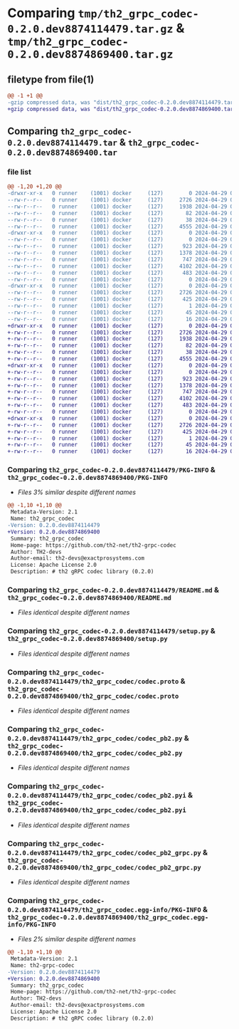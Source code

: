 # Comparing `tmp/th2_grpc_codec-0.2.0.dev8874114479.tar.gz` & `tmp/th2_grpc_codec-0.2.0.dev8874869400.tar.gz`

## filetype from file(1)

```diff
@@ -1 +1 @@
-gzip compressed data, was "dist/th2_grpc_codec-0.2.0.dev8874114479.tar", last modified: Mon Apr 29 06:14:36 2024, max compression
+gzip compressed data, was "dist/th2_grpc_codec-0.2.0.dev8874869400.tar", last modified: Mon Apr 29 07:29:19 2024, max compression
```

## Comparing `th2_grpc_codec-0.2.0.dev8874114479.tar` & `th2_grpc_codec-0.2.0.dev8874869400.tar`

### file list

```diff
@@ -1,20 +1,20 @@
-drwxr-xr-x   0 runner    (1001) docker     (127)        0 2024-04-29 06:14:36.000000 th2_grpc_codec-0.2.0.dev8874114479/
--rw-r--r--   0 runner    (1001) docker     (127)     2726 2024-04-29 06:14:36.000000 th2_grpc_codec-0.2.0.dev8874114479/PKG-INFO
--rw-r--r--   0 runner    (1001) docker     (127)     1938 2024-04-29 06:13:46.000000 th2_grpc_codec-0.2.0.dev8874114479/README.md
--rw-r--r--   0 runner    (1001) docker     (127)       82 2024-04-29 06:13:46.000000 th2_grpc_codec-0.2.0.dev8874114479/package_info.json
--rw-r--r--   0 runner    (1001) docker     (127)       38 2024-04-29 06:14:36.000000 th2_grpc_codec-0.2.0.dev8874114479/setup.cfg
--rw-r--r--   0 runner    (1001) docker     (127)     4555 2024-04-29 06:13:46.000000 th2_grpc_codec-0.2.0.dev8874114479/setup.py
-drwxr-xr-x   0 runner    (1001) docker     (127)        0 2024-04-29 06:14:36.000000 th2_grpc_codec-0.2.0.dev8874114479/th2_grpc_codec/
--rw-r--r--   0 runner    (1001) docker     (127)        0 2024-04-29 06:14:36.000000 th2_grpc_codec-0.2.0.dev8874114479/th2_grpc_codec/__init__.py
--rw-r--r--   0 runner    (1001) docker     (127)      923 2024-04-29 06:13:46.000000 th2_grpc_codec-0.2.0.dev8874114479/th2_grpc_codec/codec.proto
--rw-r--r--   0 runner    (1001) docker     (127)     1378 2024-04-29 06:14:36.000000 th2_grpc_codec-0.2.0.dev8874114479/th2_grpc_codec/codec_pb2.py
--rw-r--r--   0 runner    (1001) docker     (127)      747 2024-04-29 06:14:36.000000 th2_grpc_codec-0.2.0.dev8874114479/th2_grpc_codec/codec_pb2.pyi
--rw-r--r--   0 runner    (1001) docker     (127)     4102 2024-04-29 06:14:36.000000 th2_grpc_codec-0.2.0.dev8874114479/th2_grpc_codec/codec_pb2_grpc.py
--rw-r--r--   0 runner    (1001) docker     (127)      483 2024-04-29 06:14:20.000000 th2_grpc_codec-0.2.0.dev8874114479/th2_grpc_codec/codec_service.py
--rw-r--r--   0 runner    (1001) docker     (127)        0 2024-04-29 06:14:36.000000 th2_grpc_codec-0.2.0.dev8874114479/th2_grpc_codec/py.typed
-drwxr-xr-x   0 runner    (1001) docker     (127)        0 2024-04-29 06:14:36.000000 th2_grpc_codec-0.2.0.dev8874114479/th2_grpc_codec.egg-info/
--rw-r--r--   0 runner    (1001) docker     (127)     2726 2024-04-29 06:14:36.000000 th2_grpc_codec-0.2.0.dev8874114479/th2_grpc_codec.egg-info/PKG-INFO
--rw-r--r--   0 runner    (1001) docker     (127)      425 2024-04-29 06:14:36.000000 th2_grpc_codec-0.2.0.dev8874114479/th2_grpc_codec.egg-info/SOURCES.txt
--rw-r--r--   0 runner    (1001) docker     (127)        1 2024-04-29 06:14:36.000000 th2_grpc_codec-0.2.0.dev8874114479/th2_grpc_codec.egg-info/dependency_links.txt
--rw-r--r--   0 runner    (1001) docker     (127)       45 2024-04-29 06:14:36.000000 th2_grpc_codec-0.2.0.dev8874114479/th2_grpc_codec.egg-info/requires.txt
--rw-r--r--   0 runner    (1001) docker     (127)       16 2024-04-29 06:14:36.000000 th2_grpc_codec-0.2.0.dev8874114479/th2_grpc_codec.egg-info/top_level.txt
+drwxr-xr-x   0 runner    (1001) docker     (127)        0 2024-04-29 07:29:19.000000 th2_grpc_codec-0.2.0.dev8874869400/
+-rw-r--r--   0 runner    (1001) docker     (127)     2726 2024-04-29 07:29:19.000000 th2_grpc_codec-0.2.0.dev8874869400/PKG-INFO
+-rw-r--r--   0 runner    (1001) docker     (127)     1938 2024-04-29 07:28:32.000000 th2_grpc_codec-0.2.0.dev8874869400/README.md
+-rw-r--r--   0 runner    (1001) docker     (127)       82 2024-04-29 07:28:33.000000 th2_grpc_codec-0.2.0.dev8874869400/package_info.json
+-rw-r--r--   0 runner    (1001) docker     (127)       38 2024-04-29 07:29:19.000000 th2_grpc_codec-0.2.0.dev8874869400/setup.cfg
+-rw-r--r--   0 runner    (1001) docker     (127)     4555 2024-04-29 07:28:32.000000 th2_grpc_codec-0.2.0.dev8874869400/setup.py
+drwxr-xr-x   0 runner    (1001) docker     (127)        0 2024-04-29 07:29:19.000000 th2_grpc_codec-0.2.0.dev8874869400/th2_grpc_codec/
+-rw-r--r--   0 runner    (1001) docker     (127)        0 2024-04-29 07:29:18.000000 th2_grpc_codec-0.2.0.dev8874869400/th2_grpc_codec/__init__.py
+-rw-r--r--   0 runner    (1001) docker     (127)      923 2024-04-29 07:28:32.000000 th2_grpc_codec-0.2.0.dev8874869400/th2_grpc_codec/codec.proto
+-rw-r--r--   0 runner    (1001) docker     (127)     1378 2024-04-29 07:29:18.000000 th2_grpc_codec-0.2.0.dev8874869400/th2_grpc_codec/codec_pb2.py
+-rw-r--r--   0 runner    (1001) docker     (127)      747 2024-04-29 07:29:18.000000 th2_grpc_codec-0.2.0.dev8874869400/th2_grpc_codec/codec_pb2.pyi
+-rw-r--r--   0 runner    (1001) docker     (127)     4102 2024-04-29 07:29:18.000000 th2_grpc_codec-0.2.0.dev8874869400/th2_grpc_codec/codec_pb2_grpc.py
+-rw-r--r--   0 runner    (1001) docker     (127)      483 2024-04-29 07:29:02.000000 th2_grpc_codec-0.2.0.dev8874869400/th2_grpc_codec/codec_service.py
+-rw-r--r--   0 runner    (1001) docker     (127)        0 2024-04-29 07:29:18.000000 th2_grpc_codec-0.2.0.dev8874869400/th2_grpc_codec/py.typed
+drwxr-xr-x   0 runner    (1001) docker     (127)        0 2024-04-29 07:29:19.000000 th2_grpc_codec-0.2.0.dev8874869400/th2_grpc_codec.egg-info/
+-rw-r--r--   0 runner    (1001) docker     (127)     2726 2024-04-29 07:29:18.000000 th2_grpc_codec-0.2.0.dev8874869400/th2_grpc_codec.egg-info/PKG-INFO
+-rw-r--r--   0 runner    (1001) docker     (127)      425 2024-04-29 07:29:19.000000 th2_grpc_codec-0.2.0.dev8874869400/th2_grpc_codec.egg-info/SOURCES.txt
+-rw-r--r--   0 runner    (1001) docker     (127)        1 2024-04-29 07:29:18.000000 th2_grpc_codec-0.2.0.dev8874869400/th2_grpc_codec.egg-info/dependency_links.txt
+-rw-r--r--   0 runner    (1001) docker     (127)       45 2024-04-29 07:29:18.000000 th2_grpc_codec-0.2.0.dev8874869400/th2_grpc_codec.egg-info/requires.txt
+-rw-r--r--   0 runner    (1001) docker     (127)       16 2024-04-29 07:29:18.000000 th2_grpc_codec-0.2.0.dev8874869400/th2_grpc_codec.egg-info/top_level.txt
```

### Comparing `th2_grpc_codec-0.2.0.dev8874114479/PKG-INFO` & `th2_grpc_codec-0.2.0.dev8874869400/PKG-INFO`

 * *Files 3% similar despite different names*

```diff
@@ -1,10 +1,10 @@
 Metadata-Version: 2.1
 Name: th2_grpc_codec
-Version: 0.2.0.dev8874114479
+Version: 0.2.0.dev8874869400
 Summary: th2_grpc_codec
 Home-page: https://github.com/th2-net/th2-grpc-codec
 Author: TH2-devs
 Author-email: th2-devs@exactprosystems.com
 License: Apache License 2.0
 Description: # th2 gRPC codec library (0.2.0)
```

### Comparing `th2_grpc_codec-0.2.0.dev8874114479/README.md` & `th2_grpc_codec-0.2.0.dev8874869400/README.md`

 * *Files identical despite different names*

### Comparing `th2_grpc_codec-0.2.0.dev8874114479/setup.py` & `th2_grpc_codec-0.2.0.dev8874869400/setup.py`

 * *Files identical despite different names*

### Comparing `th2_grpc_codec-0.2.0.dev8874114479/th2_grpc_codec/codec.proto` & `th2_grpc_codec-0.2.0.dev8874869400/th2_grpc_codec/codec.proto`

 * *Files identical despite different names*

### Comparing `th2_grpc_codec-0.2.0.dev8874114479/th2_grpc_codec/codec_pb2.py` & `th2_grpc_codec-0.2.0.dev8874869400/th2_grpc_codec/codec_pb2.py`

 * *Files identical despite different names*

### Comparing `th2_grpc_codec-0.2.0.dev8874114479/th2_grpc_codec/codec_pb2.pyi` & `th2_grpc_codec-0.2.0.dev8874869400/th2_grpc_codec/codec_pb2.pyi`

 * *Files identical despite different names*

### Comparing `th2_grpc_codec-0.2.0.dev8874114479/th2_grpc_codec/codec_pb2_grpc.py` & `th2_grpc_codec-0.2.0.dev8874869400/th2_grpc_codec/codec_pb2_grpc.py`

 * *Files identical despite different names*

### Comparing `th2_grpc_codec-0.2.0.dev8874114479/th2_grpc_codec.egg-info/PKG-INFO` & `th2_grpc_codec-0.2.0.dev8874869400/th2_grpc_codec.egg-info/PKG-INFO`

 * *Files 2% similar despite different names*

```diff
@@ -1,10 +1,10 @@
 Metadata-Version: 2.1
 Name: th2-grpc-codec
-Version: 0.2.0.dev8874114479
+Version: 0.2.0.dev8874869400
 Summary: th2_grpc_codec
 Home-page: https://github.com/th2-net/th2-grpc-codec
 Author: TH2-devs
 Author-email: th2-devs@exactprosystems.com
 License: Apache License 2.0
 Description: # th2 gRPC codec library (0.2.0)
```

